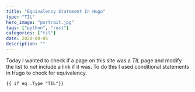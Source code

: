 ```yaml
---
title: "Equivalency Statement In Hugo"
type: "TIL"
hero_image: "portrait.jpg"
tags: ["python", "rest"]
categories: ["til"]
date: 2020-08-05
description: ""
---
```


Today I wanted to check if a page on this site was a *TIL* page and modify the
list to not include a link if it was. To do this I used conditional statements
in Hugo to check for equivalency. 
```
{{ if eq .Type "TIL"}}
```